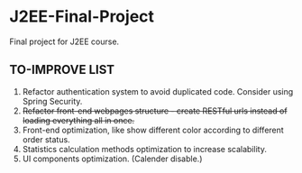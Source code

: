 # J2EE-Final-Project
Final project for J2EE course.

## TO-IMPROVE LIST

1. Refactor authentication system to avoid duplicated code. Consider using Spring Security.
2. <del>Refactor front-end webpages structure - create RESTful urls instead of loading everything all in once.</del>
3. Front-end optimization, like show different color according to different order status.
4. Statistics calculation methods optimization to increase scalability.
5. UI components optimization. (Calender disable.)